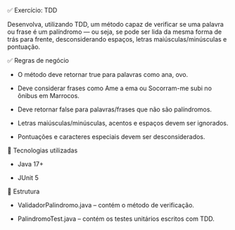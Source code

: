 ✅ Exercício: TDD

Desenvolva, utilizando TDD, um método capaz de verificar se uma palavra ou frase é um palíndromo — ou seja, se pode ser lida da mesma forma de trás para frente, desconsiderando espaços, letras maiúsculas/minúsculas e pontuação.

✅ Regras de negócio
- O método deve retornar true para palavras como ana, ovo.

- Deve considerar frases como Ame a ema ou Socorram-me subi no ônibus em Marrocos.

- Deve retornar false para palavras/frases que não são palíndromos.

- Letras maiúsculas/minúsculas, acentos e espaços devem ser ignorados.

- Pontuações e caracteres especiais devem ser desconsiderados.

🧰 Tecnologias utilizadas

- Java 17+

- JUnit 5

📂 Estrutura

- ValidadorPalindromo.java – contém o método de verificação.

- PalindromoTest.java – contém os testes unitários escritos com TDD.